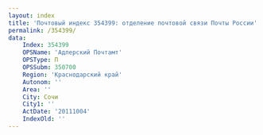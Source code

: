 ```yaml
---
layout: index
title: 'Почтовый индекс 354399: отделение почтовой связи Почты России'
permalink: /354399/
data:
    Index: 354399
    OPSName: 'Адлерский Почтамт'
    OPSType: П
    OPSSubm: 350700
    Region: 'Краснодарский край'
    Autonom: ''
    Area: ''
    City: Сочи
    City1: ''
    ActDate: '20111004'
    IndexOld: ''
---
```

